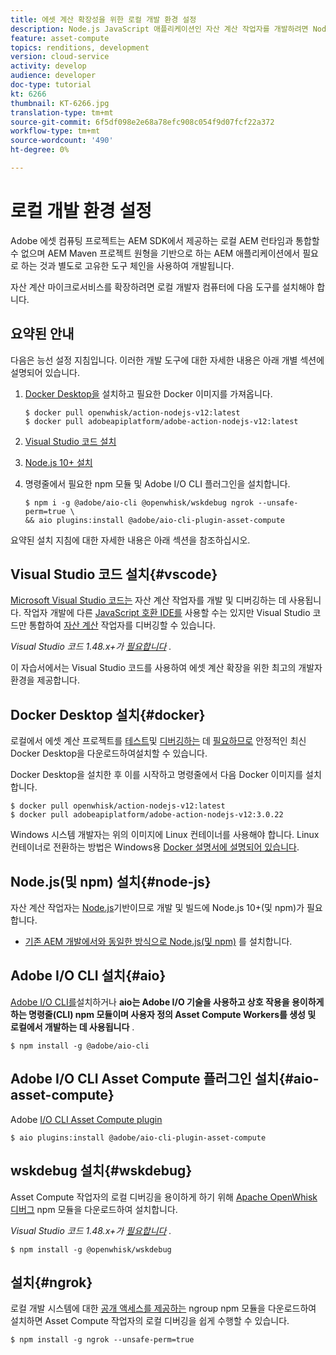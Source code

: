 ```yaml
---
title: 에셋 계산 확장성을 위한 로컬 개발 환경 설정
description: Node.js JavaScript 애플리케이션인 자산 계산 작업자를 개발하려면 Node.js 및 다양한 npm 모듈부터 Docker Desktop 및 Microsoft Visual Studio 코드에 이르기까지 기존의 AEM 개발과는 다른 특정 개발 도구가 필요합니다.
feature: asset-compute
topics: renditions, development
version: cloud-service
activity: develop
audience: developer
doc-type: tutorial
kt: 6266
thumbnail: KT-6266.jpg
translation-type: tm+mt
source-git-commit: 6f5df098e2e68a78efc908c054f9d07fcf22a372
workflow-type: tm+mt
source-wordcount: '490'
ht-degree: 0%

---
```



# 로컬 개발 환경 설정

Adobe 에셋 컴퓨팅 프로젝트는 AEM SDK에서 제공하는 로컬 AEM 런타임과 통합할 수 없으며 AEM Maven 프로젝트 원형을 기반으로 하는 AEM 애플리케이션에서 필요로 하는 것과 별도로 고유한 도구 체인을 사용하여 개발됩니다.

자산 계산 마이크로서비스를 확장하려면 로컬 개발자 컴퓨터에 다음 도구를 설치해야 합니다.

## 요약된 안내

다음은 능선 설정 지침입니다. 이러한 개발 도구에 대한 자세한 내용은 아래 개별 섹션에 설명되어 있습니다.

1. [Docker Desktop을](https://www.docker.com/products/docker-desktop) 설치하고 필요한 Docker 이미지를 가져옵니다.

   ```
   $ docker pull openwhisk/action-nodejs-v12:latest
   $ docker pull adobeapiplatform/adobe-action-nodejs-v12:latest
   ```

1. [Visual Studio 코드 설치](https://code.visualstudio.com/download)
1. [Node.js 10+ 설치](../../local-development-environment/development-tools.md#node-js)
1. 명령줄에서 필요한 npm 모듈 및 Adobe I/O CLI 플러그인을 설치합니다.

   ```
   $ npm i -g @adobe/aio-cli @openwhisk/wskdebug ngrok --unsafe-perm=true \
   && aio plugins:install @adobe/aio-cli-plugin-asset-compute
   ```

요약된 설치 지침에 대한 자세한 내용은 아래 섹션을 참조하십시오.

## Visual Studio 코드 설치{#vscode}

[Microsoft Visual Studio 코드는](https://code.visualstudio.com/download) 자산 계산 작업자를 개발 및 디버깅하는 데 사용됩니다. 작업자 개발에 다른 [JavaScript 호환 IDE를](../../local-development-environment/development-tools.md#set-up-the-development-ide) 사용할 수는 있지만 Visual Studio 코드만 통합하여 [자산 계산](../test-debug/debug.md) 작업자를 디버깅할 수 있습니다.

_Visual Studio 코드 1.48.x+가 [필요합니다](#wskdebug) ._

이 자습서에서는 Visual Studio 코드를 사용하여 에셋 계산 확장을 위한 최고의 개발자 환경을 제공합니다.

## Docker Desktop 설치{#docker}

로컬에서 에셋 계산 프로젝트를 [테스트](https://www.docker.com/products/docker-desktop)및 [디버깅하는](../test-debug/test.md) 데 [필요하므로](../test-debug/debug.md) 안정적인 최신 Docker Desktop을 다운로드하여설치할 수 있습니다.

Docker Desktop을 설치한 후 이를 시작하고 명령줄에서 다음 Docker 이미지를 설치합니다.

```
$ docker pull openwhisk/action-nodejs-v12:latest
$ docker pull adobeapiplatform/adobe-action-nodejs-v12:3.0.22
```

Windows 시스템 개발자는 위의 이미지에 Linux 컨테이너를 사용해야 합니다. Linux 컨테이너로 전환하는 방법은 Windows용 [Docker 설명서에 설명되어 있습니다](https://docs.docker.com/docker-for-windows/).

## Node.js(및 npm) 설치{#node-js}

자산 계산 작업자는 [Node.js](https://nodejs.org/)기반이므로 개발 및 빌드에 Node.js 10+(및 npm)가 필요합니다.

+ [기존 AEM 개발에서와 동일한 방식으로 Node.js(및 npm)](../../local-development-environment/development-tools.md#node-js) 를 설치합니다.

## Adobe I/O CLI 설치{#aio}

[Adobe I/O CLI를](../../local-development-environment/development-tools.md#aio-cli)설치하거나 __aio는 Adobe I/O 기술을 사용하고 상호 작용을 용이하게 하는 명령줄(CLI) npm 모듈이며 사용자 정의 Asset Compute Workers를 생성 및 로컬에서 개발하는 데 사용됩니다__ .

```
$ npm install -g @adobe/aio-cli
```

## Adobe I/O CLI Asset Compute 플러그인 설치{#aio-asset-compute}

Adobe [I/O CLI Asset Compute plugin](https://github.com/adobe/aio-cli-plugin-asset-compute)

```
$ aio plugins:install @adobe/aio-cli-plugin-asset-compute
```

## wskdebug 설치{#wskdebug}

Asset Compute 작업자의 로컬 디버깅을 용이하게 하기 위해 [Apache OpenWhisk 디버그](https://www.npmjs.com/package/@openwhisk/wskdebug) npm 모듈을 다운로드하여 설치합니다.

_Visual Studio 코드 1.48.x+가 [필요합니다](#wskdebug) ._

```
$ npm install -g @openwhisk/wskdebug
```

## 설치{#ngrok}

로컬 개발 시스템에 대한 [공개 액세스를 제공하는](https://www.npmjs.com/package/ngrok) ngroup npm 모듈을 다운로드하여 설치하면 Asset Compute 작업자의 로컬 디버깅을 쉽게 수행할 수 있습니다.

```
$ npm install -g ngrok --unsafe-perm=true
```

